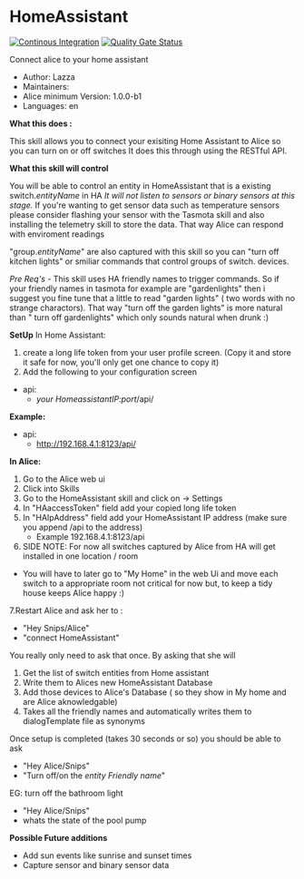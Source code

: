 # HomeAssistant

[![Continous Integration](https://gitlab.com/project-alice-assistant/skills/skill_HomeAssistant/badges/master/pipeline.svg)](https://gitlab.com/project-alice-assistant/skills/skill_HomeAssistant/pipelines/latest) [![Quality Gate Status](https://sonarcloud.io/api/project_badges/measure?project=project-alice-assistant_skill_HomeAssistant&metric=alert_status)](https://sonarcloud.io/dashboard?id=project-alice-assistant_skill_HomeAssistant)

Connect alice to your home assistant

- Author: Lazza
- Maintainers: 
- Alice minimum Version: 1.0.0-b1
- Languages:
    en

**What this does :**

This skill allows you to connect your exisiting Home Assistant to Alice so you can turn on or off switches
It does this through using the RESTful API.

**What this skill will control**

You will be able to control an entity in HomeAssistant that is a existing switch.*entityName* in HA
*It will not listen to sensors or binary sensors at this stage.*
If you're wanting to get sensor data such as temperature sensors please consider flashing your sensor with 
the Tasmota skill and also installing the telemetry skill to store the data. That way Alice can respond with
 enviroment readings

"group.*entityName*" are also captured with this skill so you can "turn off kitchen lights" or smiliar
commands that control groups of switch.<entityName> devices. 

*Pre Req's* -
This skill uses HA friendly names to trigger commands. So if your friendly names in tasmota for example are "gardenlights"
then i suggest you fine tune that a little to read "garden lights" ( two words with no strange charactors). That way 
"turn off the garden lights" is more natural than " turn off gardenlights" which only sounds natural when drunk :)

**SetUp**
In Home Assistant:
1. create a long life token from your user profile screen. (Copy it and store it safe for now, you'll only get one chance to copy it)
2. Add the following to your configuration screen
  - api:
     - *your HomeassistantIP:port*/api/
    
**Example:**
- api:
  - http://192.168.4.1:8123/api/

**In Alice:**

1. Go to the Alice web ui
2. Click into Skills
3. Go to the HomeAssistant skill and click on -> Settings
4. In "HAaccessToken" field add your copied long life token
5. In "HAIpAddress" field add your HomeAssistant IP address (make sure you append /api to the address)
    - Example 192.168.4.1:8123/api
6. SIDE NOTE: For now all switches captured by Alice from HA will get installed in one location / room 
-  You will have to later go to "My Home" in the web Ui and move each switch to a appropriate room not critical
for now but, to keep a tidy house keeps Alice happy :)

7.Restart Alice and ask her to :
- "Hey Snips/Alice"
- "connect HomeAssistant"

You really only need to ask that once. By asking that she will

1. Get the list of switch entities from Home assistant
2. Write them to Alices new HomeAssistant Database
3. Add those devices to Alice's Database ( so they show in My home and are Alice aknowledgable)
4. Takes all the friendly names and automatically writes them to dialogTemplate file as synonyms

Once setup is completed (takes 30 seconds or so) you should be able to ask 
- "Hey Alice/Snips"
- "Turn off/on the *entity Friendly name*"

EG: turn off the bathroom light

- "Hey Alice/Snips"
- whats the state of the pool pump

**Possible Future additions**
- Add sun events like sunrise and sunset times
- Capture sensor and binary sensor data
